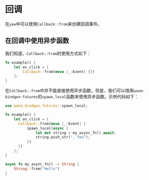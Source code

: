 # 回调

在`yew`中可以使用`Callback::from`来创建回调事件。

## 在回调中使用异步函数

我们知道，`Callback::from`的使用方式如下：

```rust
fn example() {
    let on_click = {
        Callback::from(move |_:Event| {})
    };
}

```
在`Callback::from`中并不能直接使用异步函数，但是，我们可以借用`wasm-bindgen-futures`的`spawn_local`函数来使用异步函数。示例代码如下：

```rust
use wasm_bindgen_futures::spawn_local;

fn example() {
    let on_click = {
      Callback::from(move |_:Event| {
          spawn_local(async {
              let mut string = my_async_fn().await;
              string.push_str(", Yew");
          })
      })  
    };
}

async fn my_async_fn() -> String {
    String::from("Hello")
}
```

